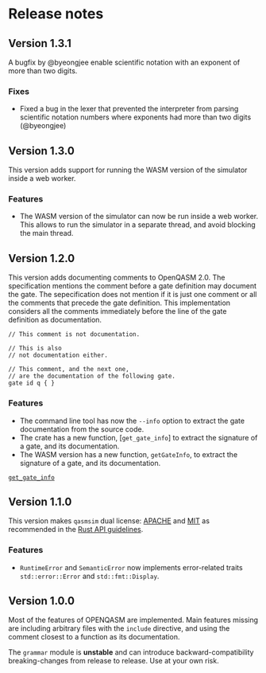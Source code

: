 # Release notes


## Version 1.3.1

A bugfix by @byeongjee enable scientific notation with an exponent of more than two
digits.

### Fixes
- Fixed a bug in the lexer that prevented the interpreter from parsing scientific
notation numbers where exponents had more than two digits (@byeongjee)

## Version 1.3.0

This version adds support for running the WASM version of the simulator inside a
web worker.

### Features
- The WASM version of the simulator can now be run inside a web worker. This
allows to run the simulator in a separate thread, and avoid blocking the main
thread.

## Version 1.2.0

This version adds documenting comments to OpenQASM 2.0. The specification
mentions the comment before a gate definition may document the gate. The
sepecification does not mention if it is just one comment or all the comments
that precede the gate definition. This implementation considers all the comments
immediately before the line of the gate definition as documentation.

```
// This comment is not documentation.

// This is also
// not documentation either.

// This comment, and the next one,
// are the documentation of the following gate.
gate id q { }
```

### Features
- The command line tool has now the `--info` option to extract the gate
documentation from the source code.
- The crate has a new function, [`get_gate_info`] to extract the signature of a
gate, and its documentation.
- The WASM version has a new function, `getGateInfo`, to extract the signature
of a gate, and its documentation.

[`get_gate_info`](https://docs.rs/qasmsim/latest/qasmsim/fn.get_gate_info.html)

## Version 1.1.0

This version makes `qasmsim` dual license: [APACHE] and [MIT] as recommended in
the [Rust API guidelines].

[APACHE]: LICENSE-APACHE.txt
[MIT]: LICENSE-MIT.txt
[Rust API guidelines]: https://rust-lang.github.io/api-guidelines/necessities.html#crate-and-its-dependencies-have-a-permissive-license-c-permissive

### Features
- `RuntimeError` and `SemanticError` now implements error-related traits
`std::error::Error` and `std::fmt::Display`.

## Version 1.0.0

Most of the features of OPENQASM are implemented. Main features missing are
including arbitrary files with the `include` directive, and using the comment
closest to a function as its documentation.

The `grammar` module is **unstable** and can introduce backward-compatibility
breaking-changes from release to release. Use at your own risk.
